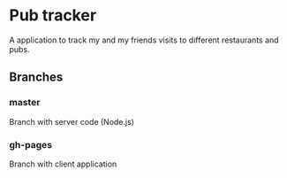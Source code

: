 # Pub tracker
A application to track my and my friends visits to different restaurants and pubs.

## Branches
### master
Branch with server code (Node.js)
### gh-pages
Branch with client application

